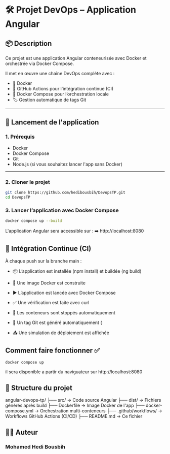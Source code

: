 # 🛠️ Projet DevOps – Application Angular


## 📦 Description

Ce projet est une application Angular conteneurisée avec Docker et orchestrée via Docker Compose.

Il met en œuvre une chaîne DevOps complète avec :

- 🐳 Docker  
- 🔁 GitHub Actions pour l’intégration continue (CI)  
- 🧩 Docker Compose pour l’orchestration locale  
- 🏷️ Gestion automatique de tags Git

---

## 🚀 Lancement de l'application

### 1. Prérequis

- Docker  
- Docker Compose  
- Git  
- Node.js (si vous souhaitez lancer l'app sans Docker)

---

### 2. Cloner le projet

```bash
git clone https://github.com/hedibousbih/DevopsTP.git
cd DevopsTP
``` 
### 3. Lancer l’application avec Docker Compose
```bash
docker compose up --build
```
L'application Angular sera accessible sur :
➡️ http://localhost:8080

## 🔄 Intégration Continue (CI)
À chaque push sur la branche main :

- 📦 L’application est installée (npm install) et buildée (ng build)

- 🐳 Une image Docker est construite

- ▶️ L’application est lancée avec Docker Compose

- ✅ Une vérification est faite avec curl

- 🧹 Les conteneurs sont stoppés automatiquement

- 🚀 Un tag Git est généré automatiquement (

- 📤 Une simulation de déploiement est affichée 

## Comment faire fonctionner ✅ 
```bash
docker compose up

```
il sera disponible a partir du naviguateur sur http://localhost:8080 

## 📂 Structure du projet
angular-devops-tp/
├── src/                   → Code source Angular
├── dist/                  → Fichiers générés après build
├── Dockerfile             → Image Docker de l'app
├── docker-compose.yml     → Orchestration multi-conteneurs
├── .github/workflows/     → Workflows GitHub Actions (CI/CD)
├── README.md              → Ce fichier

## 👨‍💻 Auteur
### Mohamed Hedi Bousbih
